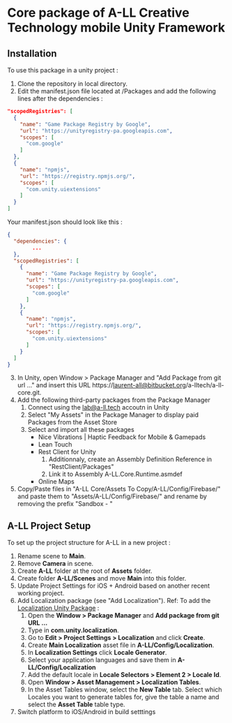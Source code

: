 # Core package of A-LL Creative Technology mobile Unity Framework

## Installation

To use this package in a unity project :

1. Clone the repository in local directory.
2. Edit the manifest.json file located at <your unity project>/Packages and add the following lines after the dependencies :
```json
"scopedRegistries": [
  {
    "name": "Game Package Registry by Google",
    "url": "https://unityregistry-pa.googleapis.com",
    "scopes": [
      "com.google"
    ]
  },
  {
    "name": "npmjs",
    "url": "https://registry.npmjs.org/",
    "scopes": [
      "com.unity.uiextensions"
    ]
  }
]
```
Your manifest.json should look like this :
```json
{
  "dependencies": {
    	...
  },
  "scopedRegistries": [
    {
      "name": "Game Package Registry by Google",
      "url": "https://unityregistry-pa.googleapis.com",
      "scopes": [
        "com.google"
      ]
    },
    {
      "name": "npmjs",
      "url": "https://registry.npmjs.org/",
      "scopes": [
        "com.unity.uiextensions"
      ]
    }
  ]
}
```
3. In Unity, open Window > Package Manager and "Add Package from git url ..." and insert this URL https://laurent-all@bitbucket.org/a-lltech/a-ll-core.git.
4. Add the following third-party packages from the Package Manager
    1. Connect using the lab@a-ll.tech accoutn in Unity
    2. Select "My Assets" in the Package Manager to display paid Packages from the Asset Store
    3. Select and import all these packages
        - Nice Vibrations | Haptic Feedback for Mobile & Gamepads
        - Lean Touch
        - Rest Client for Unity 
            1. Additionnaly, create an Assembly Definition Reference in "RestClient/Packages"
            2. Link it to Assembly A-LL.Core.Runtime.asmdef
        - Online Maps
5. Copy/Paste files in "A-LL Core/Assets To Copy/A-LL/Config/Firebase/" and paste them to "Assets/A-LL/Config/Firebase/" and rename by removing the prefix "Sandbox - "


## A-LL Project Setup

To set up the project structure for A-LL in a new project :

1. Rename scene to **Main**.
2. Remove **Camera** in scene.
3. Create **A-LL** folder at the root of **Assets** folder.
4. Create folder **A-LL/Scenes** and move **Main** into this folder.
5. Update Project Settings for iOS + Android based on another recent working project.
6. Add Localization package (see "Add Localization").
    Ref: To add the [Localization Unity Package](https://docs.unity3d.com/Packages/com.unity.localization@0.9/manual/Installation.html) :
    1. Open the **Window > Package Manager** and **Add package from git URL ...**
    2. Type in **com.unity.localization**.
    3. Go to **Edit > Project Settings > Localization** and click **Create**.
    4. Create **Main Localization** asset file in **A-LL/Config/Localization**.
    5. In **Localization Settings** click **Locale Generator**.
    6. Select your application languages and save them in **A-LL/Config/Localization**
    7. Add the default locale in **Locale Selectors > Element 2 > Locale Id**.
    8. Open **Window > Asset Management > Localization Tables**.
    9. In the Asset Tables window, select the **New Table** tab. Select which Locales you want to generate tables for, give the table a name and select the **Asset Table** table type.
7. Switch platform to iOS/Android in build setttings
